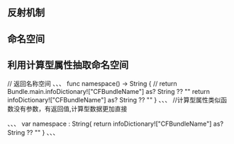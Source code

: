 ## 反射机制
## 命名空间
## 利用计算型属性抽取命名空间
//    返回名称空间
、、、
    func namespace() -> String {
    //        return Bundle.main.infoDictionary!["CFBundleName"] as? String ?? ""
    return infoDictionary!["CFBundleName"] as? String ?? ""
    }
 、、、
//计算型属性类似函数没有参数，有返回值,计算型数据更加直接

、、、
    var namespace : String{
    return infoDictionary!["CFBundleName"] as? String ?? ""
    }
 、、、
